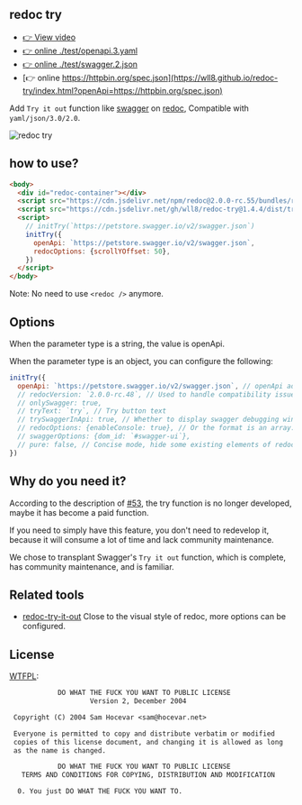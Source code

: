 ## redoc try
- [👉 View video](https://user-images.githubusercontent.com/28223260/200719793-cd027f71-e863-4d6b-a519-7ed6105e2461.mp4)
- [👉 online ./test/openapi.3.yaml](https://wll8.github.io/redoc-try/index.html?openApi=./test/openapi.3.yaml)
- [👉 online ./test/swagger.2.json](https://wll8.github.io/redoc-try/index.html?openApi=./test/swagger.2.json)
- [👉 online https://httpbin.org/spec.json](https://wll8.github.io/redoc-try/index.html?openApi=https://httpbin.org/spec.json)

Add `Try it out` function like [swagger](https://petstore.swagger.io/) on [redoc](https://github.com/Redocly/redoc), Compatible with `yaml/json/3.0/2.0`.

![redoc try](https://github.com/wll8/redoc-try/raw/master/redoc_show.png)

## how to use?

``` html
<body>
  <div id="redoc-container"></div>
  <script src="https://cdn.jsdelivr.net/npm/redoc@2.0.0-rc.55/bundles/redoc.standalone.min.js"> </script>
  <script src="https://cdn.jsdelivr.net/gh/wll8/redoc-try@1.4.4/dist/try.js"></script>
  <script>
    // initTry(`https://petstore.swagger.io/v2/swagger.json`)
    initTry({
      openApi: `https://petstore.swagger.io/v2/swagger.json`,
      redocOptions: {scrollYOffset: 50},
    })
  </script>
</body>
```

Note: No need to use `<redoc />` anymore.
## Options
When the parameter type is a string, the value is openApi.

When the parameter type is an object, you can configure the following:

``` js
initTry({
  openApi: `https://petstore.swagger.io/v2/swagger.json`, // openApi address
  // redocVersion: `2.0.0-rc.48`, // Used to handle compatibility issues, if not specified, read from the URL
  // onlySwagger: true,
  // tryText: `try`, // Try button text
  // trySwaggerInApi: true, // Whether to display swagger debugging window under api?
  // redocOptions: {enableConsole: true}, // Or the format is an array: `[specOrSpecUrl?, options?, element?, callback?]`
  // swaggerOptions: {dom_id: `#swagger-ui`},
  // pure: false, // Concise mode, hide some existing elements of redoc
})
```

## Why do you need it?

According to the description of [#53](https://github.com/Redocly/redoc/issues/53#issuecomment-576377856), the try function is no longer developed, maybe it has become a paid function.

If you need to simply have this feature, you don't need to redevelop it, because it will consume a lot of time and lack community maintenance.

We chose to transplant Swagger's `Try it out` function, which is complete, has community maintenance, and is familiar.

## Related tools
- [redoc-try-it-out](https://github.com/amorimjj/redoc-try-it-out) Close to the visual style of redoc, more options can be configured.

## License

[WTFPL](https://en.wikipedia.org/wiki/WTFPL):

``` txt
            DO WHAT THE FUCK YOU WANT TO PUBLIC LICENSE
                    Version 2, December 2004

 Copyright (C) 2004 Sam Hocevar <sam@hocevar.net>

 Everyone is permitted to copy and distribute verbatim or modified
 copies of this license document, and changing it is allowed as long
 as the name is changed.

            DO WHAT THE FUCK YOU WANT TO PUBLIC LICENSE
   TERMS AND CONDITIONS FOR COPYING, DISTRIBUTION AND MODIFICATION

  0. You just DO WHAT THE FUCK YOU WANT TO.

```
